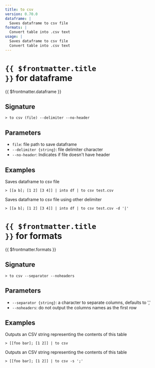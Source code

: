 ```yaml
---
title: to csv
version: 0.70.0
dataframe: |
  Saves dataframe to csv file
formats: |
  Convert table into .csv text 
usage: |
  Saves dataframe to csv file
  Convert table into .csv text 
---
```


# <code>{{ $frontmatter.title }}</code> for dataframe

<div class='command-title'>{{ $frontmatter.dataframe }}</div>

## Signature

```> to csv (file) --delimiter --no-header```

## Parameters

 -  `file`: file path to save dataframe
 -  `--delimiter {string}`: file delimiter character
 -  `--no-header`: Indicates if file doesn't have header

## Examples

Saves dataframe to csv file
```shell
> [[a b]; [1 2] [3 4]] | into df | to csv test.csv
```

Saves dataframe to csv file using other delimiter
```shell
> [[a b]; [1 2] [3 4]] | into df | to csv test.csv -d '|'
```

# <code>{{ $frontmatter.title }}</code> for formats

<div class='command-title'>{{ $frontmatter.formats }}</div>

## Signature

```> to csv --separator --noheaders```

## Parameters

 -  `--separator {string}`: a character to separate columns, defaults to ','
 -  `--noheaders`: do not output the columns names as the first row

## Examples

Outputs an CSV string representing the contents of this table
```shell
> [[foo bar]; [1 2]] | to csv
```

Outputs an CSV string representing the contents of this table
```shell
> [[foo bar]; [1 2]] | to csv -s ';'
```
